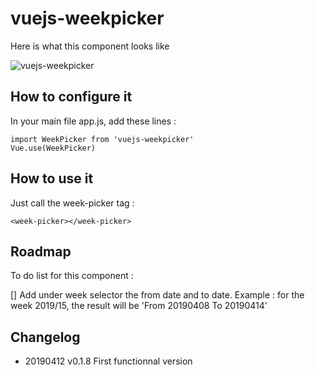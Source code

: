# vuejs-weekpicker

Here is what this component looks like

![vuejs-weekpicker](https://user-images.githubusercontent.com/425998/56010974-fe95b100-5ce5-11e9-8136-180d7535e352.png)


## How to configure it

In your main file app.js, add these lines :

```
import WeekPicker from 'vuejs-weekpicker'
Vue.use(WeekPicker)
```

## How to use it 

Just call the week-picker tag :

```
<week-picker></week-picker>
```


## Roadmap

To do list for this component :

[] Add under week selector the from date and to date. Example : for the week 2019/15, the result will be 'From 20190408 To 20190414'


## Changelog
- 20190412 v0.1.8 First functionnal version 
